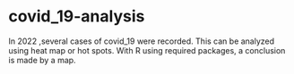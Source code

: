 # covid_19-analysis
In 2022 ,several cases of covid_19 were recorded. This can be analyzed using heat map or hot spots. With R using required packages, a conclusion is made by a map.
